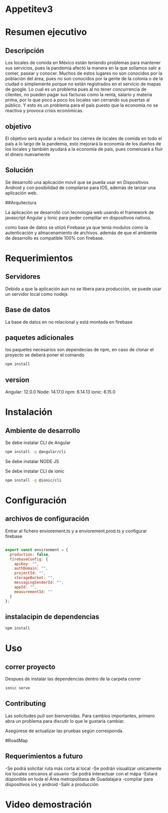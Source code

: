 # Appetitev3

# Resumen ejecutivo

## Descripción

Los locales de comida en México están teniendo problemas para mantener sus servicios, pues la pandemia afectó la manera en la que solíamos salir a comer, pasear y conocer. Muchos de estos lugares no son conocidos por la población del área, pues no son conocidos por la gente de la colonia o de la ciudad o simplemente porque no están registrados en el servicio de mapas de google. Lo cual es un problema pues al no tener concurrencia de clientes, no pueden pagar sus facturas como la renta, salario y materia prima, por lo que poco a poco los locales van cerrando sus puertas al público. Y esto es un problema para el país puesto que la economía no se reactiva y provoca crisis económicas. 

## objetivo 

El objetivo será ayudar a reducir los cierres de locales de comida en todo el país a lo largo de la pandemia, esto mejorará la economía de los dueños de los locales y también ayudará a la economía de país, pues comenzará a fluir el dinero nuevamente 

## Solución

Se desarrolló una aplicación movil que se pueda usar en Dispositivos Android  y con posibilidad de compilarse para IOS, además de lanzar una aplicación web. 

##Arquitectura 

La aplicación se desarrolló con tecnología web usando el framework de javascript Angular y Ionic para poder complilar en dispositivos nativos. 

como base de datos se utiizó Firebase ya que tenía modulos como la autenticación y almacenamiento de archivos. además de que el ambiente de desarrollo es compatible 100% con firebase. 

# Requerimientos

## Servidores

Debido a que la aplicación aun no se libera para producción, se puede usar un servidor local como nodejs

## Base de datos
La base de datos en no relacional y está montada en firebase

## paquetes adicionales

los paquetes necesarios son dependecias de npm, en caso de clonar el proyecto se deberá poner el comando
```bash
npm install
```

## version

Angular: 12.0.0
Node: 14.17.0 
npm: 6.14.13 
ionic: 6.15.0 

# Instalación 

## Ambiente de desarrollo

Se debe instalar CLI de Angular
```bash
npm install -g @angular/cli
```
Se debe instalar NODE JS

Se debe instalar CLI de ionic
``` bash
npm install -g @ionic/cli
```

# Configuración 

## archivos de configuración 
Entrar al fichero enviorement.ts y a enviorement.prod.ts
y configurar firebase

```javascript

export const environment = {
  production: false,
  firebaseConfig: {
    apiKey: "",
    authDomain: "",
    projectId: "",
    storageBucket: "",
    messagingSenderId: "",
    appId: "",
    measurementId: ""
  }
};

```


## instalacipin de dependencias 
```bash
npm install
```

# Uso

## correr proyecto 
Despues de instalar las dependencias dentro de la carpeta correr

```bash
ionic serve
```

## Contributing
Las solicitudes pull son bienvenidas. Para cambios importantes, primero abra un problema para discutir lo que le gustaría cambiar.

Asegúrese de actualizar las pruebas según corresponda. 

#RoadMap

## Requerimientos a futuro

-Se podrá solicitar ruta más corta al local
-Se podrán visualizar unicamente los locales cercanos al usuario
-Se podrá interactuar con el mápa
-Estará disponible en toda el Área metropolitana de Guadalajara
-compliar para dispositivos ios y android
-Salir a producción  

# Video demostración






